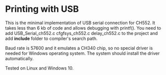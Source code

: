 # Printing with USB

This is the minimal implementation of USB serial connection for CH552.
It takes less than 6 kb of code and allows debugging with printf().
You need to add USB_Serial_ch552.c cfgfsys_ch552.c delay_ch552.c to the
project and add **include** folder to compiler's search path.

Baud rate is 57600 and it emulates a CH340 chip, so no special driver
is needed for Windows operating system. The system should install the
driver automatically.

Tested on Linux and Windows 10.

